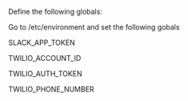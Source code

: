 Define the following globals:

Go to /etc/environment and set the following gobals

SLACK_APP_TOKEN

TWILIO_ACCOUNT_ID

TWILIO_AUTH_TOKEN

TWILIO_PHONE_NUMBER